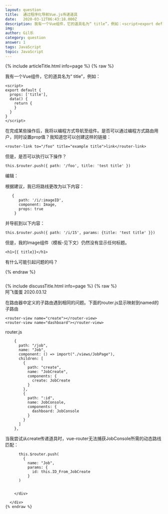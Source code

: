 ```yaml
---
layout: question
title:  通过程序化导航Vue.js传递道具
date:   2020-03-12T06:43:18.000Z
description: 我有一个Vue组件，它的道具名为“ title”，例如：<script>export default {  props  \['title'\], ...
img: 
author: Gil乐
category: question
answer: 1
tags: JavaScript
topic: JavaScript
---
```

<div class="article-root">
  <div class="article">
    {% include articleTitle.html info=page %}
    {% raw %}
    <div class="article-content"><p><font style="vertical-align: inherit;"><font style="vertical-align: inherit;">我有一个Vue组件，它的道具名为“ title”，例如：</font></font></p>

<pre><code>&lt;script&gt;<font></font>
export default {<font></font>
  props: ['title'],<font></font>
  data() {<font></font>
    return {<font></font>
    }<font></font>
  }<font></font>
}<font></font>
&lt;/script&gt;<font></font>
</code></pre>

<p><font style="vertical-align: inherit;"><font style="vertical-align: inherit;">在完成某些操作后，我将以编程方式导航至组件。</font><font style="vertical-align: inherit;">是否可以通过编程方式路由用户，同时设置prop值？</font><font style="vertical-align: inherit;">我知道您可以创建这样的链接：</font></font></p>

<pre><code>&lt;router-link to="/foo" title="example title"&gt;link&lt;/router-link&gt;
</code></pre>

<p><font style="vertical-align: inherit;"><font style="vertical-align: inherit;">但是，是否可以执行以下操作？</font></font></p>

<pre><code>this.$router.push({ path: '/foo', title: 'test title' })
</code></pre>

<p><font style="vertical-align: inherit;"><font style="vertical-align: inherit;">编辑：</font></font></p>

<p><font style="vertical-align: inherit;"><font style="vertical-align: inherit;">根据建议，我已将路线更改为以下内容：</font></font></p>

<pre><code>   {<font></font>
      path: '/i/:imageID',<font></font>
      component: Image,<font></font>
      props: true<font></font>
    }<font></font>
</code></pre>

<p><font style="vertical-align: inherit;"><font style="vertical-align: inherit;">并导航到以下内容： </font></font></p>

<pre><code>this.$router.push({ path: '/i/15', params: {title: 'test title' }})
</code></pre>

<p><font style="vertical-align: inherit;"><font style="vertical-align: inherit;">但是，我的Image组件（模板-见下文）仍然没有显示任何标题。</font></font></p>

<pre><code>&lt;h1&gt;{{ title}}&lt;/h1&gt;
</code></pre>

<p><font style="vertical-align: inherit;"><font style="vertical-align: inherit;">有什么可能引起问题的吗？</font></font></p></div>
    {% endraw %}
  </div>
  <p style="height: 0;width:0;overflow: hidden;"> 第1009篇《通过程序化导航Vue.js传递道具》来自Winter(https://github.com/aiyld/aiyld.github.io)的站点</p>
  <div class="discuss-wrapper">
    {% include discussTitle.html info=page %}
    {% raw %}
    <div class="discuss-item">
        <div class="discuss-parent">
          <div class="discuss-meta">
            <span class="discuss-user">阿飞蛋蛋</span>
            <span class="discuss-time">2020.03.12</span>
          </div>
          <div class="discuss-comment"><p><font style="vertical-align: inherit;"><font style="vertical-align: inherit;">在路由器中定义的子路由遇到相同的问题。</font><font style="vertical-align: inherit;">下面的router.js显示映射到named的子路由</font></font></p>

<pre><code>&lt;router-view name="create"&gt;&lt;/router-view&gt;<font></font>
&lt;router-view name="dashboard"&gt;&lt;/router-view&gt;<font></font>
</code></pre>

<p><font style="vertical-align: inherit;"><font style="vertical-align: inherit;">router.js</font></font></p>

<pre><code>    {<font></font>
      path: "/job",<font></font>
      name: "Job",<font></font>
      component: () =&gt; import("./views/JobPage"),<font></font>
      children: [<font></font>
        {<font></font>
          path: "create",<font></font>
          name: "JobCreate",<font></font>
          components: {<font></font>
            create: JobCreate<font></font>
          }<font></font>
        },<font></font>
        {<font></font>
          path: ":id",<font></font>
          name: JobConsole,<font></font>
          components: {<font></font>
            dashboard: JobConsole<font></font>
          }<font></font>
        }<font></font>
      ]<font></font>
    },<font></font>
</code></pre>

<p><font style="vertical-align: inherit;"><font style="vertical-align: inherit;">当我尝试从create传递道具时，vue-router无法捕获JobConsole所需的动态路线匹配：</font></font></p>

<pre><code>      this.$router.push(<font></font>
        {<font></font>
          name: "Job",<font></font>
          params: {<font></font>
            id: this.ID_From_JobCreate<font></font>
          }<font></font>
      )<font></font>
<font></font>
</code></pre></div>
        </div>
        
      </div>
    {% endraw %}
  </div>
<div>
